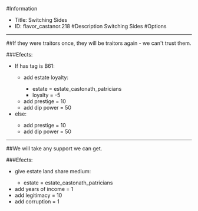 #Information
 - Title: Switching Sides
 - ID: flavor_castanor.218
#Description
Switching Sides
#Options

___
##If they were traitors once, they will be traitors again - we can't trust them.

###Efects:<ul><li>If has tag is B61:</li><ul><li>add estate loyalty:</li><ul><li>estate = estate_castonath_patricians</li><li>loyalty = -5</li></ul><li>add prestige = 10</li><li>add dip power = 50</li></ul><li>else:</li><ul><li>add prestige = 10</li><li>add dip power = 50</li></ul></ul>

___
##We will take any support we can get.

###Efects:<ul><li>give estate land share medium:</li><ul><li>estate = estate_castonath_patricians</li></ul><li>add years of income = 1</li><li>add legitimacy = 10</li><li>add corruption = 1</li></ul>
